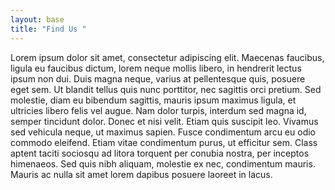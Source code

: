 ```yaml
---
layout: base
title: "Find Us "
---
```

Lorem ipsum dolor sit amet, consectetur adipiscing elit. Maecenas faucibus, ligula eu faucibus dictum, lorem neque mollis libero, in hendrerit lectus ipsum non dui. Duis magna neque, varius at pellentesque quis, posuere eget sem. Ut blandit tellus quis nunc porttitor, nec sagittis orci pretium. Sed molestie, diam eu bibendum sagittis, mauris ipsum maximus ligula, et ultricies libero felis vel augue. Nam dolor turpis, interdum sed magna id, semper tincidunt dolor. Donec et nisi velit. Etiam quis suscipit leo. Vivamus sed vehicula neque, ut maximus sapien. Fusce condimentum arcu eu odio commodo eleifend. Etiam vitae condimentum purus, ut efficitur sem. Class aptent taciti sociosqu ad litora torquent per conubia nostra, per inceptos himenaeos. Sed quis nibh aliquam, molestie ex nec, condimentum mauris. Mauris ac nulla sit amet lorem dapibus posuere laoreet in lacus.
